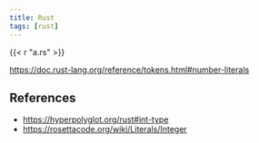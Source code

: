 ```yaml
---
title: Rust
tags: [rust]
---
```


{{< r "a.rs" >}}

<https://doc.rust-lang.org/reference/tokens.html#number-literals>

## References

- <https://hyperpolyglot.org/rust#int-type>
- <https://rosettacode.org/wiki/Literals/Integer>

